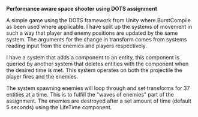 **Performance aware space shooter using DOTS assignment**

A simple game using the DOTS framework from Unity where BurstCompile as been used where applicable. I have split up the systems of movement in such a way that player and enemy positions are updated by the same system.
The arguments for the change in transform comes from systems reading input from the enemies and players respectively. 

I have a system that adds a component to an entity, this component is queried by another system that deletes entities with the component when the desired time is met. This system operates on both the projectile the player fires and the enemies.

The system spawning enemies will loop through and set transforms for 37 entities at a time. This is to fulfill the "waves of enemies" part of the assignment. The enemies are destroyed after a set amount of time (default 5 seconds) using the LifeTime component.
